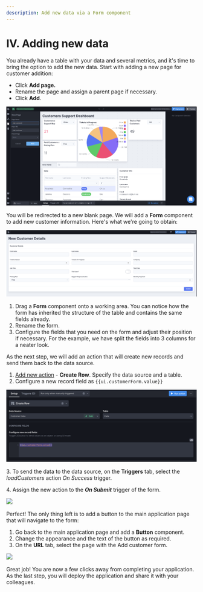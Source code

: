 ```yaml
---
description: Add new data via a Form component
---
```


# IV. Adding new data

You already have a table with your data and several metrics, and it's time to bring the option to add the new data. Start with adding a new page for customer addition:

* Click **Add page.**
* Rename the page and assign a parent page if necessary.
* Click **Add**.

![Adding a new page](<../../.gitbook/assets/Screenshot 2022-02-15 at 15.27.03.png>)

You will be redirected to a new blank page. We will add a **Form** component to add new customer information. Here's what we're going to obtain:

![](<../../.gitbook/assets/Screenshot 2022-02-15 at 15.30.11.png>)

1. Drag a **Form** component onto a working area. You can notice how the form has inherited the structure of the table and contains the same fields already.&#x20;
2. Rename the form.&#x20;
3. Configure the fields that you need on the form and adjust their position if necessary. For the example, we have split the fields into 3 columns for a neater look.

As the next step, we will add an action that will create new records and send them back to the data source.

1. [Add new action](https://docs.uibakery.io/basics/working-with-actions#creating-an-action) - **Create Row**. Specify the data source and a table.
2. Configure a new record field as `{{ui.customerForm.value}}`

![](<../../.gitbook/assets/Screenshot 2022-02-15 at 15.53.42.png>)

3\. To send the data to the data source, on the **Triggers** tab, select the _loadCustomers_ action _On Success_ trigger.

4\. Assign the new action to the _**On Submit**_ trigger of the form.

![](../../.gitbook/assets/onsubmitOpt.gif)

Perfect! The only thing left is to add a button to the main application page that will navigate to the form:

1. Go back to the main application page and add a **Button** component.
2. Change the appearance and the text of the button as required.
3. On the **URL** tab, select the page with the Add customer form.

![](../../.gitbook/assets/naviOpt.gif)

Great job! You are now a few clicks away from completing your application. As the last step, you will deploy the application and share it with your colleagues.
